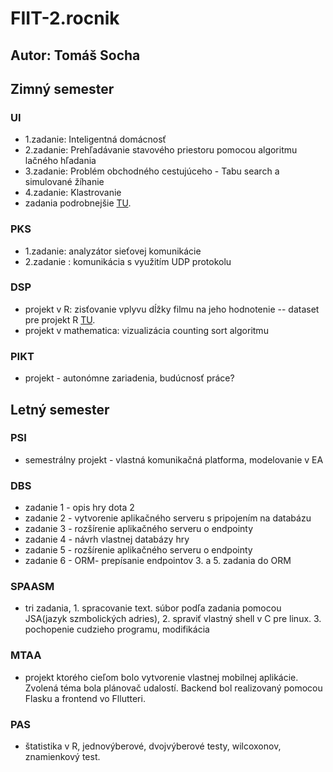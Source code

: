 # FIIT-2.rocnik

## Autor: Tomáš Socha

## Zimný semester

### UI
- 1.zadanie: Inteligentná domácnosť
- 2.zadanie: Prehľadávanie stavového priestoru pomocou algoritmu lačného hľadania
- 3.zadanie: Problém obchodného cestujúceho - Tabu search a simulované žíhanie
- 4.zadanie: Klastrovanie
- zadania podrobnejšie [TU](http://www2.fiit.stuba.sk/~kapustik/cviceniaUI.html).

### PKS
- 1.zadanie: analyzátor sieťovej komunikácie
- 2.zadanie : komunikácia s využitím UDP protokolu

### DSP 
- projekt v R: zisťovanie vplyvu dĺžky filmu na jeho hodnotenie
  -- dataset pre projekt R [TU](https://www.kaggle.com/rounakbanik/the-movies-dataset?select=movies_metadata.csv&fbclid=IwAR1E5LesLbi9dERP-_UHDIH24iqTgNlTe_5Bj1lRC3ehxv6oOoU_uYjh0dU).
- projekt v mathematica:  vizualizácia counting sort algoritmu

### PIKT
- projekt - autonómne zariadenia, budúcnosť práce?



## Letný semester

### PSI
- semestrálny projekt - vlastná komunikačná platforma, modelovanie v EA

### DBS
- zadanie 1 - opis hry dota 2
- zadanie 2 - vytvorenie aplikačného serveru s pripojením na databázu
- zadanie 3 - rozšírenie aplikačného serveru o endpointy
- zadanie 4 - návrh vlastnej databázy hry
- zadanie 5 - rozšírenie aplikačného serveru o endpointy
- zadanie 6 - ORM- prepísanie endpointov 3. a 5. zadania do ORM

### SPAASM
- tri zadania, 1. spracovanie text. súbor podľa zadania pomocou JSA(jazyk szmbolických adries), 2. spraviť vlastný shell v C pre linux. 3. pochopenie cudzieho programu, modifikácia

### MTAA
- projekt ktorého cieľom bolo vytvorenie vlastnej mobilnej aplikácie. Zvolená téma bola plánovač udalostí. Backend bol realizovaný pomocou Flasku a frontend vo Fllutteri.

### PAS
- štatistika v R, jednovýberové, dvojvýberové testy, wilcoxonov, znamienkový test.
